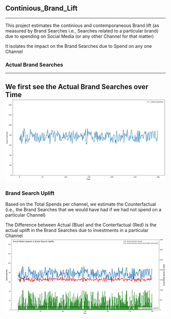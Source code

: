 ## Continious_Brand_Lift
---
This project estimates the continious and contemporaneous Brand lift (as measured by Brand Searches i.e., Searches related to a particular brand) due to spending on Social Media (or any other Channel for that matter)

It isolates the impact on the Brand Searches due to Spend on any one Channel

### Actual Brand Searches 
---
We first see the Actual Brand Searches over Time
![Page_1](https://github.com/SubhraSMukherjee/Brand_Lift/blob/main/screenshots/image1.PNG)
---
### Brand Search Uplift 
Based on the Total Spends per channel, we estimate the Counterfactual (i.e., the Brand Searches that we would have had if we had not spend on a particular Channel)

The Difference between Actual (Blue) and the Conterfactual (Red) is the actual uplift in the Brand Searches due to investments in a particular Channel
![Page_2](https://github.com/SubhraSMukherjee/Brand_Lift/blob/main/screenshots/image2.PNG)
